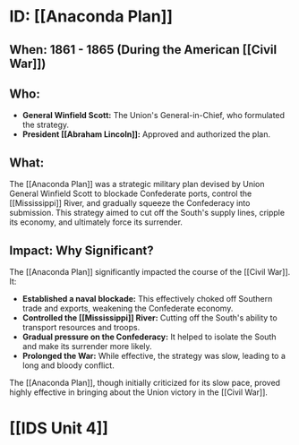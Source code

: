 # ID: [[Anaconda Plan]] 
## When:  1861 - 1865 (During the American [[Civil War]])

## Who:  
* **General Winfield Scott:**  The Union's General-in-Chief, who formulated the strategy.
* **President [[Abraham Lincoln]]:**  Approved and authorized the plan.

## What: 
The [[Anaconda Plan]] was a strategic military plan devised by Union General Winfield Scott to blockade Confederate ports, control the [[Mississippi]] River, and gradually squeeze the Confederacy into submission.  This strategy aimed to cut off the South's supply lines, cripple its economy, and ultimately force its surrender.

## Impact: Why Significant? 
The [[Anaconda Plan]] significantly impacted the course of the [[Civil War]]. It: 

* **Established a naval blockade:** This effectively choked off Southern trade and exports, weakening the Confederate economy. 
* **Controlled the [[Mississippi]] River:**  Cutting off the South's ability to transport resources and troops.
* **Gradual pressure on the Confederacy:** It helped to isolate the South and make its surrender more likely. 
* **Prolonged the War:** While effective, the strategy was slow, leading to a long and bloody conflict. 

The [[Anaconda Plan]], though initially criticized for its slow pace, proved highly effective in bringing about the Union victory in the [[Civil War]]. 

# [[IDS Unit 4]]